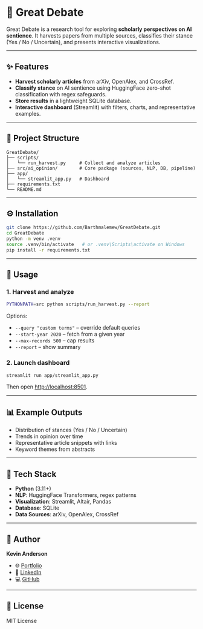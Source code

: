 # 🧠 Great Debate

Great Debate is a research tool for exploring **scholarly perspectives on AI sentience**.
It harvests papers from multiple sources, classifies their stance (Yes / No / Uncertain), and presents interactive visualizations.

---

## ✨ Features

* **Harvest scholarly articles** from arXiv, OpenAlex, and CrossRef.
* **Classify stance** on AI sentience using HuggingFace zero-shot classification with regex safeguards.
* **Store results** in a lightweight SQLite database.
* **Interactive dashboard** (Streamlit) with filters, charts, and representative examples.

---

## 📂 Project Structure

```
GreatDebate/
├── scripts/
│   └── run_harvest.py     # Collect and analyze articles
├── src/ai_opinion/        # Core package (sources, NLP, DB, pipeline)
├── app/
│   └── streamlit_app.py   # Dashboard
├── requirements.txt
└── README.md
```

---

## ⚙️ Installation

```bash
git clone https://github.com/Barthmalemew/GreatDebate.git
cd GreatDebate
python -m venv .venv
source .venv/bin/activate   # or .venv\Scripts\activate on Windows
pip install -r requirements.txt
```

---

## 🚀 Usage

### 1. Harvest and analyze

```bash
PYTHONPATH=src python scripts/run_harvest.py --report
```

Options:

* `--query "custom terms"` – override default queries
* `--start-year 2020` – fetch from a given year
* `--max-records 500` – cap results
* `--report` – show summary

### 2. Launch dashboard

```bash
streamlit run app/streamlit_app.py
```

Then open [http://localhost:8501](http://localhost:8501).

---

## 📊 Example Outputs

* Distribution of stances (Yes / No / Uncertain)
* Trends in opinion over time
* Representative article snippets with links
* Keyword themes from abstracts

---

## 🧩 Tech Stack

* **Python** (3.11+)
* **NLP**: HuggingFace Transformers, regex patterns
* **Visualization**: Streamlit, Altair, Pandas
* **Database**: SQLite
* **Data Sources**: arXiv, OpenAlex, CrossRef

---

## 👤 Author

**Kevin Anderson**

* 🌐 [Portfolio](https://Kevin-J-Anderson.com)
* 💼 [LinkedIn](https://www.linkedin.com/in/kevinrouse/)
* 💻 [GitHub](https://github.com/Barthmalemew)

---

## 📜 License

MIT License



